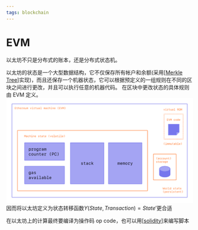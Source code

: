 ```yaml
---
tags: blockchain
---
```


# EVM

以太坊不只是分布式的账本，还是分布式状态机。

以太坊的状态是一个大型数据结构，它不仅保存所有帐户和余额(采用[[Merkle Tree]]实现)，而且还保存一个机器状态，它可以根据预定义的一组规则在不同的区块之间进行更改，并且可以执行任意的机器代码。 在区块中更改状态的具体规则由 EVM 定义。
![EVM](../../../attachments/evm.png)
因而将以太坊定义为状态转移函数$Y(State, Transaction)= State'$更合适

在以太坊上的计算最终要编译为操作码 op code，也可以用[[solidity]]来编写脚本

[//begin]: # "Autogenerated link references for markdown compatibility"
[Merkle Tree]: <Merkle Tree.md> "Merkle Tree"
[solidity]: solidity.md "solidity"
[//end]: # "Autogenerated link references"
